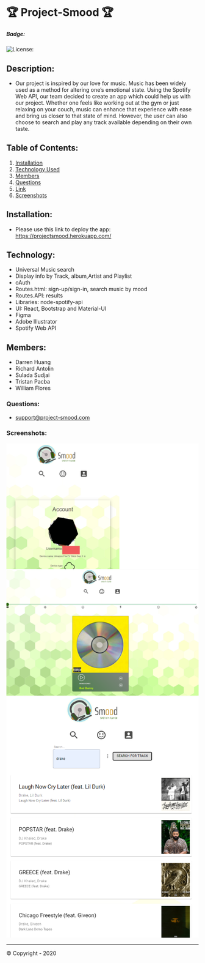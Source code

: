 # 🏆 Project-Smood 🏆

##### **Badge:**

![License: ](https://img.shields.io/badge/License-MIT-green)

## **Description:**

- Our project is inspired by our love for music. Music has been widely used as a method for altering one’s emotional state. Using the Spotify Web API, our team decided to create an app which could help us with our project. Whether one feels like working out at the gym or just relaxing on your couch, music can enhance that experience with ease and bring us closer to that state of mind.
  However, the user can also choose to search and play any track available depending on their own taste.

## **Table of Contents:**

1. [Installation](#installation)
2. [Technology Used](#technology)
3. [Members](#members)
4. [Questions](#questions)
5. [Link](#link)
6. [Screenshots](#screenshots)

## **Installation:**

- Please use this link to deploy the app: https://projectsmood.herokuapp.com/

## **Technology:**

- Universal Music search
- Display info by Track, album,Artist and Playlist
- oAuth
- Routes.html: sign-up/sign-in, search music by mood
- Routes.API: results
- Libraries: node-spotify-api
- UI: React, Bootstrap and Material-UI
- Figma
- Adobe Illustrator
- Spotify Web API

## **Members:**

- Darren Huang
- Richard Antolin
- Sulada Sudjai
- Tristan Pacba
- William Flores

### **Questions:**

- support@project-smood.com

### **Screenshots:**

<img src="assets/Capture1.png">
<img src="assets/Capture2.PNG">
<img src="assets/Capture3.PNG">

---

© Copyright - 2020
